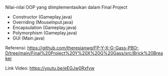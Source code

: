 Nilai-nilai OOP yang diimplementasikan dalam Final Project
- Constructor (Gameplay.java)
- Overriding (MouseInput.java)
- Encapsulation (Gameplay.java)
- Polymorphism (Gameplay.java)
- GUI (Main.java)

Referensi: https://github.com/theresianwg/FP-Y-X-G-Gass-PBO-D/tree/main/Final%20Project%20Y%20X%20G%20Gass/src/Brick%20Breaker

Link Video: https://youtu.be/eEGJw0Rxfvw

